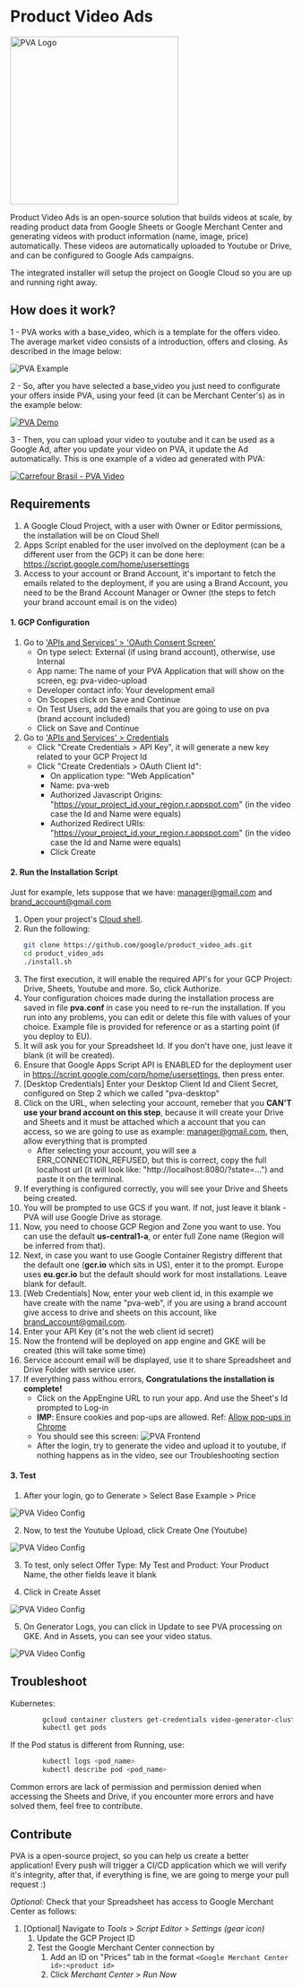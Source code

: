 # Product Video Ads

<img src="https://github.com/google/product_video_ads/blob/main/logo.png" alt="PVA Logo" width="300"/>

Product Video Ads is an open-source solution that builds videos at scale, by reading
product data from Google Sheets or Google Merchant Center and generating videos
with product information (name, image, price) automatically. These videos are 
automatically uploaded to Youtube or Drive, and can be configured to Google Ads campaigns.

The integrated installer will setup the project on Google Cloud so
you are up and running right away.

## How does it work?

1 - PVA works with a base_video, which is a template for the offers video. The average market video consists of a introduction, offers and closing. As described in the image below: 

![PVA Example](images/pva_example.png?raw=true "PVA Example")

2 - So, after you have selected a base_video you just need to configurate your offers inside PVA, using your feed (it can be Merchant Center's) as in the example below:

[![PVA Demo](https://img.youtube.com/vi/53YZQUNVE5E/0.jpg)](https://www.youtube.com/watch?v=53YZQUNVE5E)

3 - Then, you can upload your video to youtube and it can be used as a Google Ad, after you update your video on PVA, it update the Ad automatically. This is one example of a video ad generated with PVA:

[![Carrefour Brasil - PVA Video](images/pva_carrefour_example.png?raw=true)](https://www.youtube.com/watch?v=xk8hqo1lZbk&t)
## Requirements

1. A Google Cloud Project, with a user with Owner or Editor permissions, the installation will be on Cloud Shell
2. Apps Script enabled for the user involved on the deployment (can be a different user from the GCP) it can be done here: https://script.google.com/home/usersettings
3. Access to your account or Brand Account, it's important to fetch the emails related to the deployment, if you are using a Brand Account, you need to be the Brand Account Manager or Owner (the steps to fetch your brand account email is on the video)

#### 1. GCP Configuration
1. Go to ['APIs and Services' > 'OAuth Consent Screen'](https://console.cloud.google.com/apis/credentials/consent)
	- On type select: External (if using brand account), otherwise, use Internal
	- App name: The name of your PVA Application that will show on the screen, eg: pva-video-upload
	- Developer contact info: Your development email
	- On Scopes click on Save and Continue
	- On Test Users, add the emails that you are going to use on pva (brand account included)
	- Click on Save and Continue
2. Go to ['APIs and Services' > Credentials](https://console.cloud.google.com/apis/credentials)
	- Click "Create Credentials > API Key", it will generate a new key related to your GCP Project Id
	- Click "Create Credentials > OAuth Client Id":
		- On application type: "Web Application"
		- Name: pva-web
		- Authorized Javascript Origins: "https://your_project_id.your_region.r.appspot.com" (in the video case the Id and Name were equals)
		- Authorized Redirect URIs: "https://your_project_id.your_region.r.appspot.com" (in the video case the Id and Name were equals)
		- Click Create
   
   
#### 2. Run the Installation Script

Just for example, lets suppose that we have: manager@gmail.com and brand_account@gmail.com

1. Open your project's [Cloud shell](https://console.cloud.google.com/?cloudshell=true).
2. Run the following:
	```bash
	git clone https://github.com/google/product_video_ads.git
	cd product_video_ads
	./install.sh
	```
3. The first execution, it will enable the required API's for your GCP Project: Drive, Sheets, Youtube and more. So, click Authorize.
3. Your configuration choices made during the installation process are saved in file __pva.conf__ in case you need to re-run the installation. If you run into any problems, you can edit or delete this file with values of your choice. Example file is provided for reference or as a starting point (if you deploy to EU).
4. It will ask you for your Spreadsheet Id. If you don't have one, just leave it blank (it will be created).
5. Ensure that Google Apps Script API is ENABLED for the deployment user in https://script.google.com/corp/home/usersettings, then press enter.
6. [Desktop Credentials] Enter your Desktop Client Id and Client Secret, configured on Step 2 which we called "pva-desktop"
7. Click on the URL, when selecting your account, remeber that you **CAN'T use your brand account on this step**, because it will create your Drive and Sheets and it must be attached which a account that you can access, so we are going to use as example: manager@gmail.com, then, allow everything that is prompted
	- After selecting your account, you will see a ERR_CONNECTION_REFUSED, but this is correct, copy the full localhost url (it will look like: "http://localhost:8080/?state=...") and paste it on the terminal.
8. If everything is configured correctly, you will see your Drive and Sheets being created.
9. You will be prompted to use GCS if you want. If not, just leave it blank - PVA will use Google Drive as storage.
9. Now, you need to choose GCP Region and Zone you want to use. You can use the default __us-central1-a__, or enter full Zone name (Region will be inferred from that).
9. Next, in case you want to use Google Container Registry different that the default one (__gcr.io__ which sits in US), enter it to the prompt. Europe uses __eu.gcr.io__ but the default should work for most installations. Leave blank for default.
10. [Web Credentials] Now, enter your web client id, in this example we have create with the name "pva-web", if you are using a brand account give access to drive and sheets on this account, like brand_account@gmail.com.
11. Enter your API Key (it's not the web client id secret)
10. Now the frontend will be deployed on app engine and GKE will be created (this will take some time)
11. Service account email will be displayed, use it to share Spreadsheet and Drive Folder with service user.
11. If everything pass withou errors, **Congratulations the installation is complete!** 
	- Click on the AppEngine URL to run your app. And use the Sheet's Id prompted to Log-in
	- **IMP**: Ensure cookies and pop-ups are allowed. Ref: [Allow pop-ups in Chrome](https://support.google.com/chrome/answer/95472?co=GENIE.Platform%3DDesktop&hl=en)
	- You should see this screen: ![PVA Frontend](images/pva_frontend.png?raw=true "PVA Frontend")
	- After the login, try to generate the video and upload it to youtube, if nothing happens as in the video, see our Troubleshooting section

#### 3. Test

1. After your login, go to Generate > Select Base Example > Price

![PVA Video Config](images/pva_video_config_0.png?raw=true "PVA Video Config")

2. Now, to test the Youtube Upload, click Create One (Youtube)

![PVA Video Config](images/pva_video_config_1.png?raw=true "PVA Video Config")

3. To test, only select Offer Type: My Test and Product: Your Product Name, the other fields leave it blank

4. Click in Create Asset

![PVA Video Config](images/pva_video_config_2.png?raw=true "PVA Video Config")

5. On Generator Logs, you can click in Update to see PVA processing on GKE. And in Assets, you can see your video status.

![PVA Video Config](images/pva_video_status.png?raw=true "PVA Video Config")

## Troubleshoot

Kubernetes:
```bash
		gcloud container clusters get-credentials video-generator-cluster --zone us-west1-a
		kubectl get pods
```
If the Pod status is different from Running, use:

```bash
		kubectl logs <pod_name>
		kubectl describe pod <pod_name>
```

Common errors are lack of permission and permission denied when accessing the Sheets and Drive, if you encounter more errors and have solved them, feel free to contribute.

## Contribute

PVA is a open-source project, so you can help us create a better application! Every push will trigger a CI/CD application which we will verify it's integrity, after that, if everything is fine, we are going to merge your pull request :)



*Optional:* Check that your Spreadsheet has access to Google Merchant Center as follows:
1. [Optional] Navigate to _Tools_ > _Script Editor_ > _Settings (gear icon)_
	1. Update the GCP Project ID
	1. Test the Google Merchant Center connection by
		1. Add an ID on "Prices" tab in the format `<Google Merchant Center id>:<product id>` 
		1. Click _Merchant Center_ > _Run Now_
